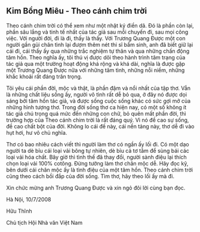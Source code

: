 ## Kim Bồng Miêu - Theo cánh chim trời ##

Theo cánh chim trời có thể xem như một nhật ký điền dã. Đó là phần còn lại, phần sâu lắng và
tinh tế nhất của tác giả sau mỗi chuyến đi, sau mọi công việc. Với người đời, đi là đi, thấy là
thấy. Với Trương Quang Được một con người gần gủi chân tình lại đượm thêm nét thi sĩ bẩm sinh,
anh đã biết giữ lại cái đi, cái thấy ấy qua những trắc nghiệm tự thân và qua những chấn
động tâm hồn. Theo nghĩa ấy, tôi thú vị được dõi theo hành trình tâm trạng của tác giả qua một
trường hoạt động khá rộng và khá dài, nghĩa là được gặp một Trương Quang Được nữa với
những tâm tình, những nỗi niềm, những khắc khoải rất đáng trân trọng.

Tôi yêu cái phần đời, mộc và thật, là phần đậm và nổi nhất của tập thơ. Vẫn là những chất liệu
sống ấy, người vô tình rất dễ bỏ qua, ở đây nó được dọi sáng bởi tâm hồn tác giả, và được sống
cuộc sống khác có sức gợi mở của những hình tượng thơ. Trong đời sống thơ ca hiện nay, có
một số không ít tác giả chú trọng quá mức đến những con chữ, bỏ quên mất phần đời, thì
trường hợp của Theo cánh chim trời là rất đáng quý. Vì nó đề cao sự sống, đề cao chất bột của
đời. Không lo cái đế này, cái nền tảng này, thơ dễ đi vào hụt hơi, hư vô chủ nghĩa.

Thơ có bao nhiêu cách viết thì người làm thơ có ngần ấy lối đi. Có một dạo người ta dè bỉu cái
loại vải bông tự nhiên, dè bỉu cả tơ tằm để sùng bái các loại vải hóa chất. Bây giờ thì tình thế đã
thay đổi, người sành điệu lại thích chọn loại vải 100% cotông. Đừng tưởng làm thơ chân mộc dễ.
Hãy đọc kỹ, bên dưới cái chân mộc ấy là tình điệu của một tâm hồn. Theo cánh chim trời cũng
theo cách bồi đắp của đời sống. Tìm thơ, hãy theo lối ấy mà đi.

Xin chức mừng anh Trương Quang Được và xin ngỏ đôi lời cùng bạn đọc.

Hà Nội, 10/7/2008

Hữu Thĩnh

Chủ tịch Hội Nhà văn Việt Nam
